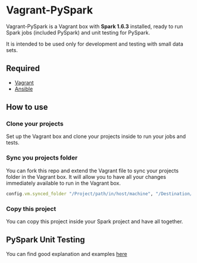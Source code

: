 # Vagrant-PySpark

Vagrant-PySpark is a Vagrant box with **Spark 1.6.3** installed, ready to run
Spark jobs (included PySpark) and unit testing for PySpark.

It is intended to be used only for development and testing with small data sets.

## Required

* [Vagrant](https://www.vagrantup.com/)
* [Ansible](https://www.ansible.com/)

## How to use

### Clone your projects
Set up the Vagrant box and clone your projects inside to run your jobs and tests.

### Sync you projects folder
You can fork this repo and extend the Vagrant file to sync your projects
folder in the Vagrant box. It will allow you to have all your changes immediately
available to run in the Vagrant box.

```ruby
config.vm.synced_folder "/Project/path/in/host/machine", "/Destination/in/vagrant/box"
```

### Copy this project
You can copy this project inside your Spark project and have all together.

## PySpark Unit Testing
You can find good explanation and examples [here](https://github.com/kawadia/pyspark.test)
